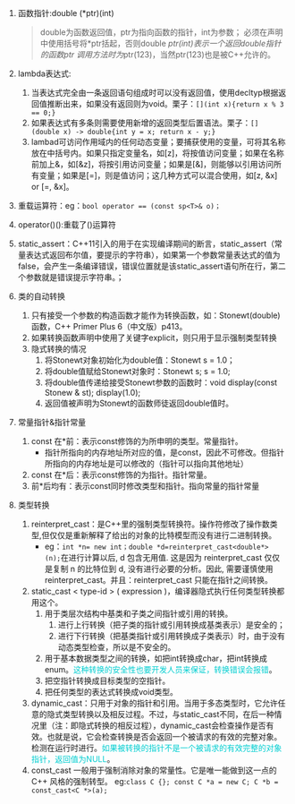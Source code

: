 1. 函数指针:double (*ptr)(int)
    > double为函数返回值，ptr为指向函数的指针，int为参数；
    > 必须在声明中使用括号将*ptr括起，否则double *ptr(int)表示一个返回double指针的函数ptr
    > 调用方法时为*ptr(123)，当然ptr(123)也是被C++允许的。

2. lambda表达式:
    1. 当表达式完全由一条返回语句组成时可以没有返回值，使用decltyp根据返回值推断出来，如果没有返回则为void。栗子：```[](int x){return x % 3 == 0;}```
    2. 如果表达式有多条则需要使用新增的返回类型后置语法。栗子：```[](double x) -> double{int y = x; return x - y;}```
    3. lambad可访问作用域内的任何动态变量；要捕获使用的变量，可将其名称放在中括号内。如果只指定变量名，如[z]，将按值访问变量；如果在名称前加上&，如[&z]，将按引用访问变量；如果是[&]，则能够以引用访问所有变量；如果是[=]，则是值访问；这几种方式可以混合使用，如[z, &x] or [=, &x]。

3. 重载运算符：eg：```bool operator == (const sp<T>& o)；```

4. operator()():重载了()运算符

5. static_assert：C++11引入的用于在实现编译期间的断言，static_assert（常量表达式返回布尔值，要提示的字符串），如果第一个参数常量表达式的值为false，会产生一条编译错误，错误位置就是该static_assert语句所在行，第二个参数就是错误提示字符串。；

6. 类的自动转换
    1. 只有接受一个参数的构造函数才能作为转换函数，如：Stonewt(double)函数，C++ Primer Plus 6（中文版）p413。
    2. 如果转换函数声明中使用了关键字explicit，则只用于显示强制类型转换
    3. 隐式转换的情况
        1. 将Stonewt对象初始化为double值：Stonewt s = 1.0；
        2. 将double值赋给Stonewt对象时：Stonewt s; s = 1.0;
        3. 将double值传递给接受Stonewt参数的函数时：void display(const Stonew & st); display(1.0);
        4. 返回值被声明为Stonewt的函数师徒返回double值时。

7. 常量指针&指针常量
    1. const 在*前：表示const修饰的为所申明的类型。常量指针。
        - 指针所指向的内存地址所对应的值，是const，因此不可修改。但指针所指向的内存地址是可以修改的（指针可以指向其他地址）
    2. const 在*后：表示const修饰的为指针。指针常量。
    3. 前*后均有：表示const同时修改类型和指针。指向常量的指针常量

8. 类型转换
    1. reinterpret_cast：是C++里的强制类型转换符。操作符修改了操作数类型,但仅仅是重新解释了给出的对象的比特模型而没有进行二进制转换。
        - eg：```int *n= new int；double *d=reinterpret_cast<double*> (n);```在进行计算以后, d 包含无用值. 这是因为 reinterpret_cast 仅仅是复制 n 的比特位到 d, 没有进行必要的分析。因此, 需要谨慎使用 reinterpret_cast。并且：reinterpret_cast 只能在指针之间转换。
    2. static_cast < type-id > ( expression )，编译器隐式执行任何类型转换都用这个。
        1. 用于类层次结构中基类和子类之间指针或引用的转换。
            1. 进行上行转换（把子类的指针或引用转换成基类表示）是安全的；
            2. 进行下行转换（把基类指针或引用转换成子类表示）时，由于没有动态类型检查，所以是不安全的。
        2. 用于基本数据类型之间的转换，如把int转换成char，把int转换成enum。<font color=00CED1>这种转换的安全性也要开发人员来保证，转换错误会报错</font>。
        3. 把空指针转换成目标类型的空指针。
        4. 把任何类型的表达式转换成void类型。
    3. dynamic_cast：只用于对象的指针和引用。当用于多态类型时，它允许任意的隐式类型转换以及相反过程。不过，与static_cast不同，在后一种情况里（注：即隐式转换的相反过程），dynamic_cast会检查操作是否有效。也就是说，它会检查转换是否会返回一个被请求的有效的完整对象。检测在运行时进行。<font color=00CED1>如果被转换的指针不是一个被请求的有效完整的对象指针，返回值为NULL</font>。
    4. const_cast 一般用于强制消除对象的常量性。它是唯一能做到这一点的 C++ 风格的强制转型。
        eg:```class C {};
        const C *a = new C;
        C *b = const_cast<C *>(a);```